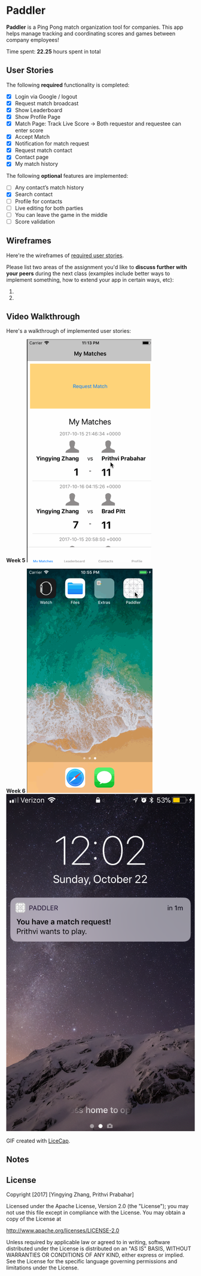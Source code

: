 # Paddler
**Paddler** is a Ping Pong match organization tool for companies. This app helps manage tracking and coordinating scores and games between company employees!

Time spent: **22.25** hours spent in total

## User Stories

The following **required** functionality is completed:

- [x] Login via Google / logout
- [x] Request match broadcast
- [x] Show Leaderboard
- [x] Show Profile Page
- [x] Match Page: Track Live Score -> Both requestor and requestee can enter score
- [x] Accept Match
- [x] Notification for match request
- [x] Request match contact
- [x] Contact page
- [x] My match history

The following **optional** features are implemented:

- [ ] Any contact’s match history
- [x] Search contact
- [ ] Profile for contacts
- [ ] Live editing for both parties
- [ ] You can leave the game in the middle
- [ ] Score validation

## Wireframes

Here're the wireframes of [required user stories](https://github.com/PaddlerApp/paddler-ios/blob/master/20171006%20PaddlerApp%20Wireframes.pdf).

Please list two areas of the assignment you'd like to **discuss further with your peers** during the next class (examples include better ways to implement something, how to extend your app in certain ways, etc):

1. 
2.

## Video Walkthrough

Here's a walkthrough of implemented user stories:

**Week 5**
<img src='https://github.com/PaddlerApp/paddler-ios/blob/master/PaddlerApp_Week5_gif.gif?raw=true' title='Video Walkthrough' width='' alt='Video Walkthrough' />

**Week 6**
<img src='https://raw.githubusercontent.com/PaddlerApp/paddler-ios/master/PaddlerApp_Week6_gif.gif' title='Video Walkthrough' width='' alt='Video Walkthrough' />
<img src='https://github.com/PaddlerApp/paddler-ios/blob/master/PaddlerApp_Week6.PNG?raw=true' title='Push Notifications' width='' alt='Push Notifications' />

GIF created with [LiceCap](http://www.cockos.com/licecap/).

## Notes

## License

Copyright [2017] [Yingying Zhang, Prithvi Prabahar]

Licensed under the Apache License, Version 2.0 (the "License");
you may not use this file except in compliance with the License.
You may obtain a copy of the License at

http://www.apache.org/licenses/LICENSE-2.0

Unless required by applicable law or agreed to in writing, software
distributed under the License is distributed on an "AS IS" BASIS,
WITHOUT WARRANTIES OR CONDITIONS OF ANY KIND, either express or implied.
See the License for the specific language governing permissions and
limitations under the License.
